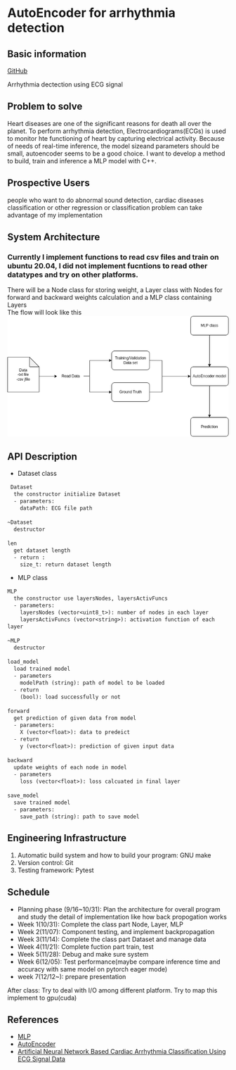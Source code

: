 # AutoEncoder for arrhythmia detection

## Basic information

[GitHub](https://github.com/hychiu02/AutoEncoder-for-arrhythmia-detection)

Arrhythmia dectection using ECG signal

## Problem to solve
Heart diseases are one of the significant reasons for death all over the planet. To perform arrhythmia detection, Electrocardiograms(ECGs) is used to monitor hte functioning of heart by capturing electrical activity. Because of needs of real-time inference, the model sizeand  parameters should be small, autoencoder seems to be a good choice. I want to develop a method to build, train and inference a MLP model with C++. 

## Prospective Users
people who want to do abnormal sound detection, cardiac diseases classification or other regression or classification problem can take advantage of my implementation

## System Architecture
### Currently I implement functions to read csv files and train on ubuntu 20.04, I did not implement fucntions to read other datatypes and try on other platforms.  
There will be a Node class for storing weight, a Layer class with Nodes for forward and backward weights calculation and a MLP class containing Layers  
The flow will look like this
![](Flow.png)


## API Description
- Dataset class
```
 Dataset
  the constructor initialize Dataset
  - parameters:
    dataPath: ECG file path
    
~Dataset
  destructor
  
len
  get dataset length
  - return :
    size_t: return dataset length
```

- MLP class
```
MLP
  the constructor use layersNodes, layersActivFuncs
  - parameters:
    layersNodes (vector<uint8_t>): number of nodes in each layer
    layersActivFuncs (vector<string>): activation function of each layer

~MLP
  destructor
  
load_model
  load trained model
  - parameters
    modelPath (string): path of model to be loaded
  - return
    (bool): load successfully or not

forward
  get prediction of given data from model
  - parameters:
    X (vector<float>): data to predeict
  - return
    y (vector<float>): prediction of given input data

backward
  update weights of each node in model
  - parameters
    loss (vector<float>): loss calcuated in final layer
    
save_model
  save trained model
  - parameters:
    save_path (string): path to save model

```

## Engineering Infrastructure
1. Automatic build system and how to build your program: GNU make
2. Version control: Git
3. Testing framework: Pytest

## Schedule

- Planning phase (9/16~10/31): Plan the architecture for overall program and study the detail of implementation like how back propogation works
- Week 1(10/31): Complete the class part Node, Layer, MLP
- Week 2(11/07): Component testing, and implement backpropagation
- Week 3(11/14): Complete the class part Dataset and manage data
- Week 4(11/21): Complete fuction part train, test 
- Week 5(11/28): Debug and make sure system 
- Week 6(12/05): Test performance(maybe compare inference time and accuracy with same model on pytorch eager mode)
- week 7(12/12~): prepare presentation

After class:
  Try to deal with I/O among different platform.
  Try to map this implement to gpu(cuda)

## References

- [MLP](https://chih-sheng-huang821.medium.com/%E6%A9%9F%E5%99%A8%E5%AD%B8%E7%BF%92-%E7%A5%9E%E7%B6%93%E7%B6%B2%E8%B7%AF-%E5%A4%9A%E5%B1%A4%E6%84%9F%E7%9F%A5%E6%A9%9F-multilayer-perceptron-mlp-%E5%90%AB%E8%A9%B3%E7%B4%B0%E6%8E%A8%E5%B0%8E-ee4f3d5d1b41)
- [AutoEncoder](https://medium.com/%E5%BC%B1%E5%BC%B1%E9%96%8B%E7%99%BC%E5%A5%B3%E5%AD%90-%E5%9C%A8%E6%9D%B1%E4%BA%AC%E7%9A%84%E9%96%8B%E7%99%BC%E8%80%85%E4%BA%BA%E7%94%9F/autoencoder-%E6%88%91%E5%B0%8D%E4%B8%8D%E8%B5%B7%E4%BD%A0%E4%B9%8B-%E9%87%8D%E6%96%B0%E8%AA%8D%E8%AD%98autoencoder-%E7%AC%AC%E4%B8%80%E7%AF%87-d970d1ad9971)
- [Artificial Neural Network Based Cardiac Arrhythmia Classification Using ECG
Signal Data](https://ieeexplore.ieee.org/stamp/stamp.jsp?arnumber=5559887)
